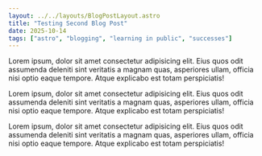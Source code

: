 ```yaml
---
layout: ../../layouts/BlogPostLayout.astro
title: "Testing Second Blog Post"
date: 2025-10-14
tags: ["astro", "blogging", "learning in public", "successes"]
---
```


Lorem ipsum, dolor sit amet consectetur adipisicing elit. Eius quos odit
assumenda deleniti sint veritatis a magnam quas, asperiores ullam, officia
nisi optio eaque tempore. Atque explicabo est totam perspiciatis!

Lorem ipsum, dolor sit amet consectetur adipisicing elit. Eius quos odit
assumenda deleniti sint veritatis a magnam quas, asperiores ullam, officia
nisi optio eaque tempore. Atque explicabo est totam perspiciatis!

Lorem ipsum, dolor sit amet consectetur adipisicing elit. Eius quos odit
assumenda deleniti sint veritatis a magnam quas, asperiores ullam, officia
nisi optio eaque tempore. Atque explicabo est totam perspiciatis!
